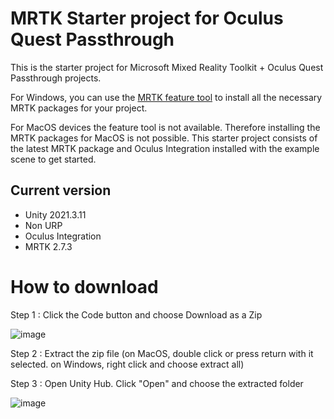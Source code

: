 # MRTK Starter project for Oculus Quest Passthrough

This is the starter project for Microsoft Mixed Reality Toolkit + Oculus Quest Passthrough projects.

For Windows, you can use the [MRTK feature tool](https://www.microsoft.com/en-us/download/details.aspx?id=102778) to install all the necessary MRTK packages for your project.

For MacOS devices the feature tool is not available. Therefore installing the MRTK packages for MacOS is not possible. This starter project consists of the latest MRTK package and Oculus Integration installed with the example scene to get started.

## Current version
* Unity 2021.3.11
* Non URP
* Oculus Integration 
* MRTK 2.7.3

# How to download

Step 1 : Click the Code button and choose Download as a Zip

![image](https://user-images.githubusercontent.com/8380731/203472395-2b744e71-4607-4a3b-8c52-24c354c73d04.png)

Step 2 : Extract the zip file (on MacOS, double click or press return with it selected. on Windows, right click and choose extract all)

Step 3 : Open Unity Hub. Click "Open" and choose the extracted folder

![image](https://user-images.githubusercontent.com/8380731/203472645-5101ba12-36f7-4fe2-b997-2be170e190f0.png)
